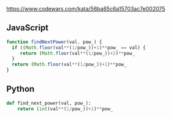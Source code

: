 https://www.codewars.com/kata/56ba65c6a15703ac7e002075

## JavaScript
```js
function findNextPower(val, pow_) {
  if ((Math.floor(val**(1/pow_))+1)**pow_ == val) {
     return (Math.floor(val**(1/pow_))+2)**pow_
  }
  return (Math.floor(val**(1/pow_))+1)**pow_
}
```

## Python
```python
def find_next_power(val, pow_):
    return (int(val**(1/pow_))+1)**pow_
```